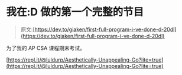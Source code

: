 # 我在:D 做的第一个完整的节目

> 原文:[https://dev.to/giaken/first-full-program-i-ve-done-d-20dl](https://dev.to/giaken/first-full-program-i-ve-done-d-20dl)

为了我的 AP CSA 课程期末考试。

[https://repl.it/@luldurp/Aesthetically-Unappealing-Go?lite=true](https://repl.it/@luldurp/Aesthetically-Unappealing-Go?lite=true)